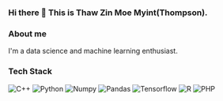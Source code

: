 ### Hi there 👋 This is Thaw Zin Moe Myint(Thompson).

### About me

I'm a data science and machine learning enthusiast.
### Tech Stack
<p>
  <img alt="C++" src="https://img.shields.io/badge/c%2B%2B-00599C?logo=c%2B%2B&logoColor=white&style=for-the-badge"/>
  <img alt="Python" src="https://img.shields.io/badge/Python-3776AB?logo=python&logoColor=white&style=for-the-badge"/>
  <img alt="Numpy" src="https://img.shields.io/badge/Numpy-013243?logo=numpy&logoColor=white&style=for-the-badge"/>
  <img alt="Pandas" src="https://img.shields.io/badge/pandas-150458?logo=pandas&logoColor=white&style=for-the-badge"/>
  <img alt="Tensorflow" src="https://img.shields.io/badge/Tensorflow-FF6F00?logo=tensorflow&logoColor=white&style=for-the-badge"/>
  <img alt="R" src="https://img.shields.io/badge/r-276DC3?logo=r&logoColor=white&style=for-the-badge"/>
  <img alt="PHP" src="https://img.shields.io/badge/PHP-#777BB4?logo=php&logoColor=white&style=for-the-badge"/>
</p>
